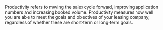 Productivity refers to moving the sales cycle forward, improving application numbers and increasing booked volume. Productivity measures how well you are able to meet the goals and objectives of your leasing company, regardless of whether these are short-term or long-term goals.